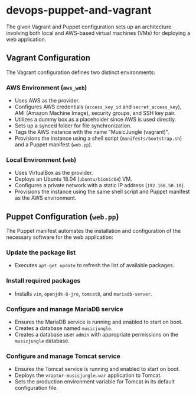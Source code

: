 # devops-puppet-and-vagrant
The given Vagrant and Puppet configuration sets up an architecture involving both local and AWS-based virtual machines (VMs) for deploying a web application.

## Vagrant Configuration

The Vagrant configuration defines two distinct environments:

### AWS Environment (`aws_web`)

- Uses AWS as the provider.
- Configures AWS credentials (`access_key_id` and `secret_access_key`), AMI (Amazon Machine Image), security groups, and SSH key pair.
- Utilizes a dummy box as a placeholder since AWS is used directly.
- Sets up a synced folder for file synchronization.
- Tags the AWS instance with the name "MusicJungle (vagrant)".
- Provisions the instance using a shell script (`manifests/bootstrap.sh`) and a Puppet manifest (`web.pp`).

### Local Environment (`web`)

- Uses VirtualBox as the provider.
- Deploys an Ubuntu 18.04 (`ubuntu/bionic64`) VM.
- Configures a private network with a static IP address (`192.168.50.10`).
- Provisions the instance using the same shell script and Puppet manifest as the AWS environment.

## Puppet Configuration (`web.pp`)

The Puppet manifest automates the installation and configuration of the necessary software for the web application:

### Update the package list

- Executes `apt-get update` to refresh the list of available packages.

### Install required packages

- Installs `vim`, `openjdk-8-jre`, `tomcat8`, and `mariadb-server`.

### Configure and manage MariaDB service

- Ensures the MariaDB service is running and enabled to start on boot.
- Creates a database named `musicjungle`.
- Creates a database user `admin` with appropriate permissions on the `musicjungle` database.

### Configure and manage Tomcat service

- Ensures the Tomcat service is running and enabled to start on boot.
- Deploys the `vraptor-musicjungle.war` application to Tomcat.
- Sets the production environment variable for Tomcat in its default configuration file.
